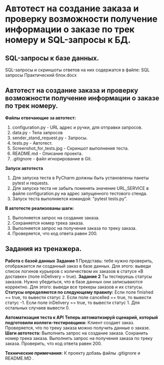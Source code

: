 # **Автотест на создание заказа и проверку возможности получение информации о заказе по трек номеру и SQL-запросы к БД**.

## **SQL-запросы к базе данных**.
SQL-запросы и скриншоты ответов на них содержатся в файле: SQL запросы Практический блок.docx

## **Автотест на создание заказа и проверку возможности получение информации о заказе по трек номеру**.
**Файлы отвечающие за автотест:**
1. configuration.py - URL адрес и ручки, для отправки запросов.
2. data.py - Тела запросов
3. sender_stand_request.py - Запросы.
4. tests.py - Автотест.
5. Screenshot_for_tests.jpg - Скриншот выполнения теста.
6. README.md - Описание проекта.
7. .gitignore - файл игнорирование в Git.

**Запуск автотеста**
1. Для запуска теста в PyCharm должны быть установлены пакеты pytest и requests.
2. Для запуска теста не забыть поменять значение URL_SERVICE в файле configuration.py на адрес запущенного тестового стенда.
3. Запуск теста выполняется командой: "pytest tests.py".

**В автотесте реализованы шаги:**
1. Выполняется запрос на создание заказа.
2. Сохраняется номер трека заказа.
3. Выполняется запрос на получения заказа по треку заказа.
4. Проверяется, что код ответа равен 200.

## **Задания из тренажера**.
**Работа с базой данных**
**Задание 1**
Представь: тебе нужно проверить, отображается ли созданный заказ в базе данных.
Для этого: выведи список логинов курьеров с количеством их заказов в статусе «В доставке» (поле inDelivery = true). 
**Задание 2**
Ты тестируешь статусы заказов. Нужно убедиться, что в базе данных они записываются корректно.
Для этого: выведи все трекеры заказов и их статусы. 
**Статусы определяются по следующему правилу:**
Если поле finished == true, то вывести статус 2.
Если поле canсelled == true, то вывести статус -1.
Если поле inDelivery == true, то вывести статус 1.
Для остальных случаев вывести 0.

**Автоматизация теста к API**
**Теперь автоматизируй сценарий, который подготовили коллеги-тестировщики:**
Клиент создает заказ.
Проверяется, что по треку заказа можно получить данные о заказе.
**Шаги автотеста:**
Выполнить запрос на создание заказа.
Сохранить номер трека заказа.
Выполнить запрос на получения заказа по треку заказа.
Проверить, что код ответа равен 200.

**Технические примечания:**
К проекту добавь файлы .gitignore и README.MD .
